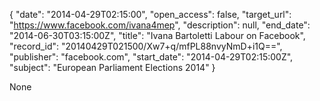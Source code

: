 {
  "date": "2014-04-29T02:15:00", 
  "open_access": false, 
  "target_url": "https://www.facebook.com/ivana4mep", 
  "description": null, 
  "end_date": "2014-06-30T03:15:00Z", 
  "title": "Ivana Bartoletti Labour on Facebook", 
  "record_id": "20140429T021500/Xw7+q/mfPL88nvyNmD+i1Q==", 
  "publisher": "facebook.com", 
  "start_date": "2014-04-29T02:15:00Z", 
  "subject": "European Parliament Elections 2014"
}

None